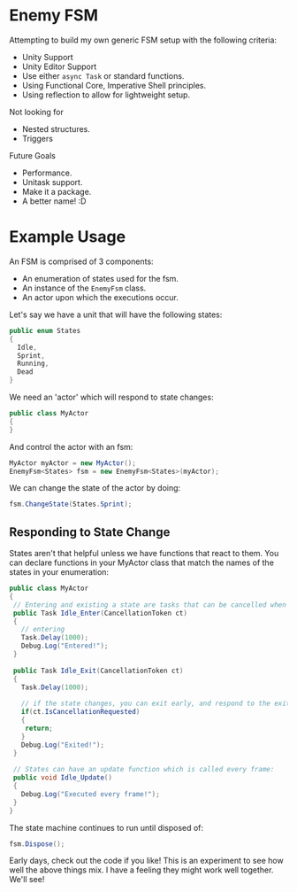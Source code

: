 # Enemy FSM

Attempting to build my own generic FSM setup with the following criteria:
  * Unity Support
  * Unity Editor Support
  * Use either `async Task` or standard functions.
  * Using Functional Core, Imperative Shell principles.
  * Using reflection to allow for lightweight setup.

Not looking for
  * Nested structures.
  * Triggers

Future Goals
  * Performance.
  * Unitask support.
  * Make it a package.
  * A better name! :D

# Example Usage

An FSM is comprised of 3 components:
  * An enumeration of states used for the fsm.
  * An instance of the `EnemyFsm` class.
  * An actor upon which the executions occur.

Let's say we have a unit that will have the following states:
```csharp
public enum States
{
  Idle,
  Sprint,
  Running,
  Dead
}
```
We need an 'actor' which will respond to state changes:
```csharp
public class MyActor
{
}
```
And control the actor with an fsm:
```csharp
MyActor myActor = new MyActor();
EnemyFsm<States> fsm = new EnemyFsm<States>(myActor);
```
We can change the state of the actor by doing:
```csharp
fsm.ChangeState(States.Sprint);
```
## Responding to State Change
States aren't that helpful unless we have functions that react to them. You can declare functions in your MyActor class that match the names of the states in your enumeration:
```csharp
public class MyActor
{
 // Entering and existing a state are tasks that can be cancelled when state changes occur.
 public Task Idle_Enter(CancellationToken ct)
 {
   // entering
   Task.Delay(1000);
   Debug.Log("Entered!");
 }
 
 public Task Idle_Exit(CancellationToken ct)
 {
   Task.Delay(1000);
   
   // if the state changes, you can exit early, and respond to the exit and clean up if necessary.
   if(ct.IsCancellationRequested)
   {
    return;
   }
   Debug.Log("Exited!");
 }
 
 // States can have an update function which is called every frame:
 public void Idle_Update()
 {
   Debug.Log("Executed every frame!");
 }
}
```
The state machine continues to run until disposed of:
```csharp
fsm.Dispose();
```


Early days, check out the code if you like! This is an experiment to see how well the above things mix. I have a feeling they might work well together. We'll see!






